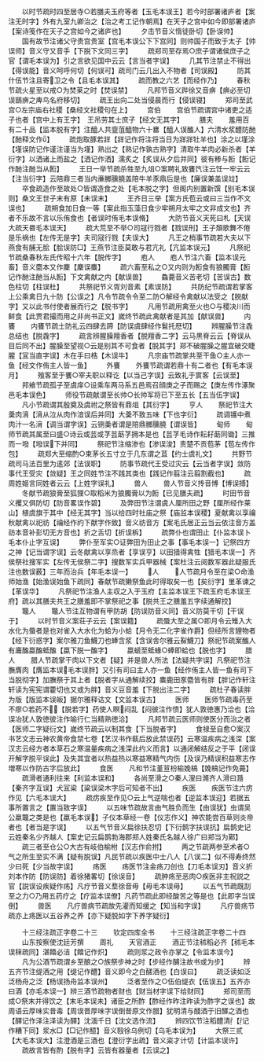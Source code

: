 <!-- { "loadSidebar": true } -->
　　以时节疏时四至居寺○若膳夫玉府等者【玉毛本误王】若今时部署诸庐者【案注无时字】外有九室九卿治之【治之考工记作朝焉】在天子之宫中如今即部署诸庐【案诗笺作在天子之宫如今之诸庐也】
　　夕击节音义惰徒卧切【卧误帅】
　　国有故节注诸父守贵宫贵室【宫毛本误公下下宫同】则帅国子而致于太子【帅误师】音义守又音手【下脱下文同三字】
　　疏郑司至存焉○庶子谓诸侯庶子之官【谓毛本误为】引之言欲见国中云云【言当者字误】
　　几其节注禁止不得出【得误能】音义呵呼何切【何误可】疏司门云几出入不物者【司误殿】
　　防其什伍节注且寄卫之令【且毛本误其】
　　疏而教之六艺【而经作乃】
　　春秋节疏火星至以戒○为焚莱之时【焚误禁】
　　凡邦节音义跸徐又音痹【痹必至切误鶛痹之庳鸟名府移切】
　　疏王出向二处当侵晨而行【侵误寝】
　　郑司至武宫○左宗庙右社稷【桑经文社稷句在上】
　　宫伯
　　宫伯节疏谓宫中诸吏之适子也者【宫中上有王字】　王吊劳其士庶子【经文无其字】
　　膳夫
　　羞用百有二十品【监本脱有字】注醯人共韲菹醯物六十罋【醯人误醢人】六清水浆醴防酏【酏释文作】
　　疏炮取豚若牂【牂记作将注将当日为牂牂牡羊也】涂之以墐涂【墐误防记作谨注谨当为墐】熟出之【熟记作孰古熟字】清取牛羊肉必新杀者【羊衍字】以洒诸上而盐之【洒记作洒】濡炙之【炙误从夕后并同】彼有糁与餰【餰记作酏注酏当从餰】
　　王日一举节疏杀牲至九俎○案聘礼致饔饩注云饪一牢云云【注当衍字】云陪鼎三者当内亷膷臐膮盖陪牛羊豕鼎后是也【廉误兼盖误竝】
　　卒食疏造作至故处○皆谓造食之处【毛本脱之字】但阁内别置新馔【别毛本误则】桑文王世子末有原【未误末】
　　王齐日三举【案方氏苞云或曰三当作不文误也】
　　疏朔食加日食一等【案此指玉藻日食少牢朔月太牢之文非成文也】齐者不乐故不言以乐侑食也【者误时侑毛本误脩】
　　大防节音义天死曰札【天误大疏天昬毛本误天】
　　疏大荒至不举○司冦行戮者【戮误刑】王子頽歌舞不倦是乐祸也【左传无是字】夫司冦行戮【夫误大】
　　凡王之梢事节疏若大夫以下燕食有脯无脍【脍误防□】王燕节注臣莫敢与君亢礼【亢监本误元】
　　凡祭祀节疏桑春秋左氏传昭十六年【脱传字】
　　庖人
　　庖人节注六畜【监本误元畜】音义麕本又作麇【麇误麋】
　　疏六畜至私之○又内则为餰食有狼臅膏【餰记作酏注酏当从餰】下文禽献之内【献误兽】
　　鱻薧音义苦老切【苦误古】数色柱切【柱误杜】
　　共祭祀节义胥刘音素【素误防】
　　共防纪节疏谓若掌客上公乘禽日九十防【公误之】凡令节疏令令至二防○解经令禽献以法受之【脱献字】又以此书付使者展而行之【脱书字】
　　凡用节疏用禽至火也○与稷决川而鲜食【此贾君撮而用之非尚书正文】嵗终节疏此禽献者是其加【献误兽】
　　内饔
　　内饔节疏士防礼云四肆去蹄【防误虞肆经作鬄托厯切】
　　辨腥臊节注毳总结也【脱毳字】
　　疏言辨腥臊羶香者【脱羶香二字】云马黒脊云云【脊误从目后同不出】腥臊至望视○云是别其不可食者【脱其字】郑不破腥臊之腥宜破交睫腥【冝当直字误】木在手曰梏【木误牛】
　　凡宗庙节疏掌共至干鱼○主人亦一鱼【经文作侑主人皆一鱼】
　　外饔
　　外饔节疏谓若鼎十有二者也【有毛本误月】
　　飱客至于饔○宰夫职以释讫【以当己字误】云致礼于賔客【云误至】
　　邦飨节疏孤子至虞庠○设乘车两马系五邑焉召顔庚之子而赐之【庚左传作涿聚邑毛本误色】
　　师役节疏献谓至长帅○长帅军将已下至五长【五当伍字误】
　　凡小节疏谓其殷奠及虞祔之祭皆有鼎俎【其衍字】
　　亨人
　　祭祀节注大羮肉湇【湇从泣从肉作湆误后并同】大羮不致五味【下也字衍】
　　疏调镬中煮肉汁一名湇【调当谓字误】云铏羮者谓是陪鼎膷臐膮【谓误皆】
　　甸师
　　甸师节疏其属至曰盛○诗云或芸或芓芸莇芓拥本是也【芸芓毛诗作耘耔莇同锄】三推而一墢【墢误下并同】
　　祭祀节注缩渗也【渗误浚】责楚不贡苞茅【苞左传作包】
　　疏郑大至缩酌○束茅长五寸立于几东谓之苴【约士虞礼文】
　　共野节疏司马法百里为逺郊【法误职】
　　防事节疏代王受过灾云【云当者字误】敛防事代王受灾【敛疑】王之同姓节注不践其类也【践记作翦注云翦割截也】
　　疏周姓姬言同姓者云云【上姓字误礼】
　　兽人
　　兽人节音义抟音博【博误搏】
　　冬献节疏狼膏至狐狸○取稻米为狼臅膏以为餰【已见膳夫疏】
　　时田节音义攫又俱防切【防音畧误作碧】
　　及弊田节注谓虞人厘所田之野【厘所经作莱山】植虞旗于其中【经无其字】当以给四时社庙之祭【庙监本误稷】夏献禽以享禴秋献禽以祀祊【禴经作礿下献字作致】音义祊音方【案毛氏居正云当云依注音方盖祊本音补彭切无方音也】折之舌切【折误柝】
　　疏弊仆也谓田止【仆监本误卜毛本仆止字互误】
　　弊仆至军实○证弊田为田止之事【事毛本误一】记祭四方之神【记当谓字误】云冬献禽以享烝者【享误亨】以田猎得禽牲【猎毛本误一】齐侯祭社搜军实【左传无侯祭二字】搜数军实兵甲器械【案杜注云阅数军器此疑服氏注也数误薮】三年而治兵【年毛本误一】
　　人
　　人节疏月令至在梁○命渔师始渔【始渔误始鱼下疏同】春献节疏獭祭鱼此时得取矣一也【矣衍字】里革谏之【革误华】
　　凡祭祀节注渔人主収之入于玉府【主监本误王下疏玉府毛本误王府】疏以其膳夫共王之膳羞即不掌祭祀之事【脱共王之膳羞五字续通解挍】
　　鼈人
　　鼈人节注互物谓有甲防胡【防误防音义同】音义防莫干切【干误于】
　　以时节音义案荘子云云【案误籍】
　　疏蜃大至之属○即月令云雉入大水化为蜃者是也对雀入大水化为蛤为小蛤【月令无二化字雀作爵】但经所言貍物者【经下衍惑字】案尔雅刀鱼鱴刀也蜯含浆【含误舎尔雅云鮤鱴刀】祭祀节疏案醢人有蠯醢蠃醢蚳醢【蠃下脱一醢字】
　　蠃螔至蚳蝝○蜯即蛤也【脱也字】
　　腊人
　　腊人节疏掌干肉以下文者【疑】并是兽人所法【法疑共字误】凡祭祀节注膴膺肉【膺监本误毛本误胖】又引有司曰主人亦一鱼【经作侑主人皆一鱼有司下当脱彻字】加膴祭于其上者【脱者字从通解续挍】麋鹿田豕麕皆有胖【胖记作轩注轩读为宪宪谓藿切也又或为胖】音义豆音羞【下脱出注二字】
　　疏杜子春读胖为版【版监本误皈】据尔雅释诂文【文监本误古】
　　医师
　　医师节疏毒药至不瘳○若药不【脱若字】药使人瞑闷乱【闷彼注作愦】犹人敦徳惠乃洽也【洽误冶犹人敦徳彼注作喻行仁当精熟徳洽】
　　凡邦节疏云医师则使医分而治之者【医师二字疑衍文】嵗终节疏云以制其食【下当脱者字】
　　食禄至自愈○案汉书艺文志云神农黄帝食禁七卷【艺汉书作蓻后放此禁误药】云寒温疾病之浅深【案汉志云经方者本草石之寒温量疾病之浅深此约义而言】以通闭解结反之于平【闭误开解字脱平误此】及失其宜者以热益热以寒益寒精气内伤【及误乃精误积益寒志作増寒以作防古字后放此】
　　食医
　　凡和节注堇荁枌榆娩槁【娩槁记作免薧】
　　疏滑者通利往来【利监本误和】
　　各尚至滑之○秦人溲曰滫齐人滑曰瀡【秦齐字互误】犬冝粱【粱误梁木字后可知者不出】
　　疾医
　　疾医节注六疠作见【六毛本误大】
　　疏疠疾至作见○云上气逆喘也者【逆监本误迎】若据五事所置言之【置当致字误】
　　以五味节疏故言由气胜负而生【由误犹】虫谓吴公蠃鼈之类是也【蠃毛本误】子仪本草经一卷【仪志作义】神农能尝百草则炎帝者也【者当是字误】
　　以五气节音义扁徐扶忍切【下衍鹊字扶误抗】扁鹊史记云姓秦名少齐越人【案史记云扁鹊勃海郡郑人姓秦氏名越人徐广曰郑当为鄚】
　　疏三者至仓公○大古有岐伯榆柎【汉志作俞拊】
　　两之节疏两参至术者○气之所生至实不满【疑有脱误】凡民节疏以疾医中士八人【八误二】似不得寿终然少曰死【少当故字误】
　　疡医
　　疡医节注金疡刀创也【刀毛本误刃】音义折刘本作防【防误防】着徐猪畧切【徐误音】
　　疏肿疡至恶肉○疾医非主祝説之官【説误设疾疑作疡】凡疗节音义堥徐音毋【毋毛本误毋】
　　以五气节疏既刮至之力○乃用五药疗之【疗监本误僚】凡药节疏此即经酸苦之等是也【此即字当误倒】
　　兽医
　　凡疗兽病节疏故先灌而知缓之【知当和字误】
　　凡疗兽疡节疏亦上疡医以五谷养之养【亦下疑脱如字下养字疑衍】










　　十三经注疏正字卷二十三
　　钦定四库全书
　　十三经注疏正字卷二十四
　　山东按察使沈廷芳撰
　　周礼
　　天官酒正
　　酒正节注秫稻必齐【秫毛本误秣疏同】湛饎必洁【饎记作炽】
　　疏则浆之政令亦掌之【令监本误今】
　　凡为公酒节疏谓乡至酿之○族祭步神之时【步经作酺注故书或为步】
　　辨五齐节注缇酒之用【缇记作醴】音义即今之白醝酒也【白误曰】
　　疏泛读如泛泛杨舟之泛【杨误扬舟监本误州】
　　泛者至作之○伍伯缇衣【伍误五】五齐亦曰酒【亦毛本误一】辨三酒节疏物者财也【财当材字误下给财同】
　　郑司至而成○祭末并得饮之【末毛本误未】诸臣之所酢【酢经作昨注昨读为酢字之误也】故周语云厚味实昔毒【周误晋厚味字误倒昔原文作腊】犹明清与醆酒于旧醳之酒也【醳记作泽注泽读为醳】沈湎千日【沈文选作流】
　　辨四饮节注稻醴清【记作糟下同】浆水□【□记作醷】音义殹徐乌例切【乌毛本误为】
　　大祭三贰【大毛本误大】注澄酒是三酒也【澄衍字出疏】音义粢才计切【计监本误许】
　　疏故言皆有酌【脱有字】云皆有器量者【云误之】
